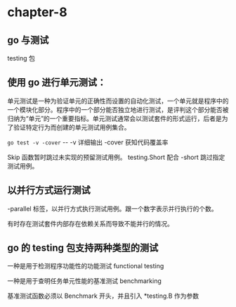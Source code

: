 # chapter-8
## go 与测试
testing 包
## 使用 go 进行单元测试：
单元测试是一种为验证单元的正确性而设置的自动化测试，一个单元就是程序中的一个模块化部分。程序中的一个部分能否独立地进行测试，是评判这个部分能否被归纳为“单元”的一个重要指标。单元测试通常会以测试套件的形式运行，后者是为了验证特定行为而创建的单元测试用例集合。

`go test -v -cover`  -- -v 详细输出 -cover 获知代码覆盖率

Skip 函数暂时跳过未实现的预留测试用例。
testing.Short 配合 -short 跳过指定测试用例。

## 以并行方式运行测试
-parallel 标签，以并行方式执行测试用例。跟一个数字表示并行执行的个数。

有时存在测试套件内部存在依赖关系而导致不能并行的情况。

## go 的 testing 包支持两种类型的测试
一种是用于检测程序功能性的功能测试 functional testing

一种是用于查明任务单元性能的基准测试 benchmarking

基准测试函数必须以 Benchmark 开头，并且引入 *testing.B 作为参数